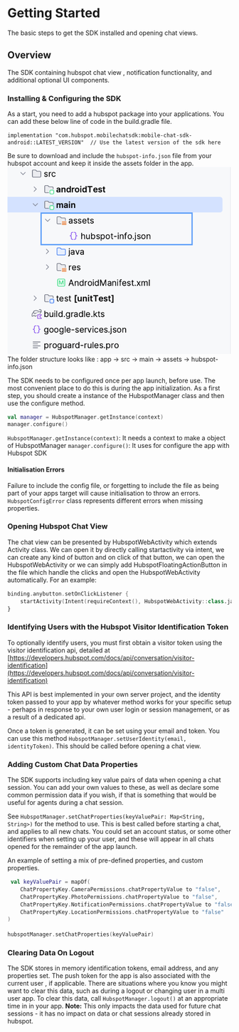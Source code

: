 # Getting Started

The basic steps to get the SDK installed and opening chat views.

## Overview

The SDK containing hubspot chat view , notification functionality, and additional optional UI components.

### Installing & Configuring the SDK

As a start, you need to add a hubspot package into your applications. You can add these below line of code in the build.gradle file.
```
implementation "com.hubspot.mobilechatsdk:mobile-chat-sdk-android::LATEST_VERSION"  // Use the latest version of the sdk here
```

Be sure to download and include the `hubspot-info.json` file from your hubspot account and keep it
inside the assets folder in the app.
![HubspotConfig](HubspotConfig.png)
The folder structure looks like : app -> src -> main -> assets -> hubspot-info.json

The SDK needs to be configured once per app launch, before use. The most convenient place to do this is during the app initialization.
As a first step, you should create a instance of the HubspotManager class and then use the configure method.

```kotlin
val manager = HubspotManager.getInstance(context)
manager.configure()
```

`HubspotManager.getInstance(context)`:  It needs a context to make a object of HubspotManager
`manager.configure()`: It uses for configure the app with Hubspot SDK

#### Initialisation Errors

Failure to include the config file, or forgetting to include the file as being part of your apps target will cause initialisation to throw an errors.
`HubspotConfigError` class represents different errors when missing properties.

### Opening Hubspot Chat View

The chat view can be presented by HubspotWebActivity which extends Activity class. We can open it by
directly calling startactivity via intent, we can create any kind of button and on click of that button, we can
open the HubspotWebActivity or we can simply add HubspotFloatingActionButton in the file which handle the clicks and open the HubspotWebActivity automatically.
For an example:

```kotlin
binding.anybutton.setOnClickListener {
    startActivity(Intent(requireContext(), HubspotWebActivity::class.java))
}
```

### Identifying Users with the Hubspot Visitor Identification Token

To optionally identify users, you must first obtain a visitor token using the visitor identification
api, detailed
at [https://developers.hubspot.com/docs/api/conversation/visitor-identification](https://developers.hubspot.com/docs/api/conversation/visitor-identification)

This API is best implemented in your own server project, and the identity token passed to your app
by whatever method works for your specific setup - perhaps in response to your own user login or
session management, or as a result of a dedicated api.

Once a token is generated, it can be set using your email and token. You can use this method `HubspotManager.setUserIdentity(email, identityToken)`. 
This should be called before opening a chat view.

### Adding Custom Chat Data Properties

The SDK supports including key value pairs of data when opening a chat session. You can add your own
values to these, as well as declare some common permission data if you wish, if that is something
that would be useful for agents during a chat session.

See `HubspotManager.setChatProperties(keyValuePair: Map<String, String>)` for the method to use.
This is best called before starting a chat, and applies to all new chats.
You could set an account status, or some other identifiers when setting up your user, and these will
appear in all chats opened for the remainder of the app launch.

An example of setting a mix of pre-defined properties, and custom properties.

```kotlin
 val keyValuePair = mapOf(
    ChatPropertyKey.CameraPermissions.chatPropertyValue to "false",
    ChatPropertyKey.PhotoPermissions.chatPropertyValue to "false",
    ChatPropertyKey.NotificationPermissions.chatPropertyValue to "false",
    ChatPropertyKey.LocationPermissions.chatPropertyValue to "false"
)

hubspotManager.setChatProperties(keyValuePair)
```

### Clearing Data On Logout

The SDK stores in memory identification tokens, email address, and any properties set. The push
token for the app is also associated with the current user , if applicable.
There are situations where you know you might want to clear this data, such as during a logout or
changing user in a multi user app.
To clear this data, call `HubspotManager.logout()` at an appropriate time in in your app. 
**Note:** This only impacts the data used for future chat sessions - it has no impact on data or chat sessions
already stored in hubspot.
